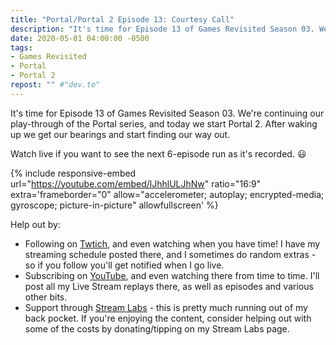 ```yaml
---
title: "Portal/Portal 2 Episode 13: Courtesy Call"
description: "It's time for Episode 13 of Games Revisited Season 03. We're continuing our play-through of the Portal series, and today we start Portal 2. After waking up we get our bearings and start finding our way out."
date: 2020-05-01 04:00:00 -0500
tags:
- Games Revisited
- Portal
- Portal 2
repost: "" #"dev.to"
---
```


It's time for Episode 13 of Games Revisited Season 03. We're continuing our play-through of the Portal series, and today we start Portal 2. After waking up we get our bearings and start finding our way out.

Watch live if you want to see the next 6-episode run as it's recorded. :smiley:
<!--more-->

{% include responsive-embed url="https://youtube.com/embed/lJhhlULJhNw" ratio="16:9" extra='frameborder="0" allow="accelerometer; autoplay; encrypted-media; gyroscope; picture-in-picture" allowfullscreen' %}

Help out by:
 * Following on [Twtich](https://twitch.tv/AnonJr_Live), and even watching when you have time! I have my streaming schedule posted there, and I sometimes do random extras - so if you follow you'll get notified when I go live.
 * Subscribing on [YouTube](http://www.youtube.com/channel/UCXafqhKHbkSUIrq0LAuu0tw), and even watching there from time to time. I'll post all my Live Stream replays there, as well as episodes and various other bits.
 * Support through [Stream Labs](https://streamlabs.com/anonjr_live) - this is pretty much running out of my back pocket. If you're enjoying the content, consider helping out with some of the costs by donating/tipping on my Stream Labs page.